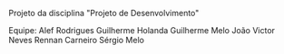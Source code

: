 Projeto da disciplina "Projeto de Desenvolvimento"


Equipe:
Alef Rodrigues
Guilherme Holanda
Guilherme Melo
João Victor Neves
Rennan Carneiro
Sérgio Melo
